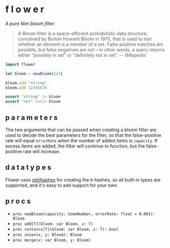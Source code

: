 # f l o w e r

*A pure Nim bloom filter.*

> A Bloom filter is a space-efficient probabilistic data structure, conceived by Burton Howard Bloom in 1970, that is used to test whether an element is a member of a set. False positive matches are possible, but false negatives are not – in other words, a query returns either "possibly in set" or "definitely not in set".  *-- Wikipedia*

```Nim
import flower

let bloom = newBloom(1e7)

bloom.add "string"
bloom.add 12345678

assert "string" in bloom
assert "not" notin bloom
```

## p a r a m e t e r s
The two arguments that can be passed when creating a bloom filter are used to decide the best parameters for the filter, so that the false-positive rate will equal `errorRate` when the number of added items is `capacity`. If excess items are added, the filter will continue to function, but the false-positive rate will increase.

## d a t a t y p e s
Flower uses [std/hashes](https://nim-lang.org/docs/hashes.html) for creating the k-hashes, so all built-in types are supported, and it's easy to add support for your own.

## p r o c s

* `proc newBloom(capacity: SomeNumber, errorRate: float = 0.001): Bloom`
* `proc add[T](bloom: var Bloom, x: T)`
* `proc contains[T](bloom: var Bloom, x: T): bool`
* `proc union(x, y: Bloom): Bloom`
* `proc merge(x: var Bloom, y: Bloom)`
